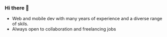 ### Hi there 👋 
- Web and mobile dev with many years of experience and a diverse range of skils.
- Always open to collaboration and freelancing jobs
